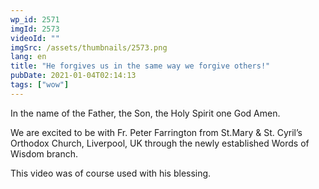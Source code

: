 ```yaml
---
wp_id: 2571
imgId: 2573
videoId: ""
imgSrc: /assets/thumbnails/2573.png
lang: en
title: "He forgives us in the same way we forgive others!"
pubDate: 2021-01-04T02:14:13
tags: ["wow"]
---
```


<!-- page: 6 -->

<p>In the name of the Father, the Son, the Holy Spirit one God Amen.</p>
<p>We are excited to be with Fr. Peter Farrington from St.Mary &amp; St. Cyril&#8217;s Orthodox Church, Liverpool, UK through the newly established Words of Wisdom branch.</p>
<p>This video was of course used with his blessing.</p>
<p>&nbsp;</p>
